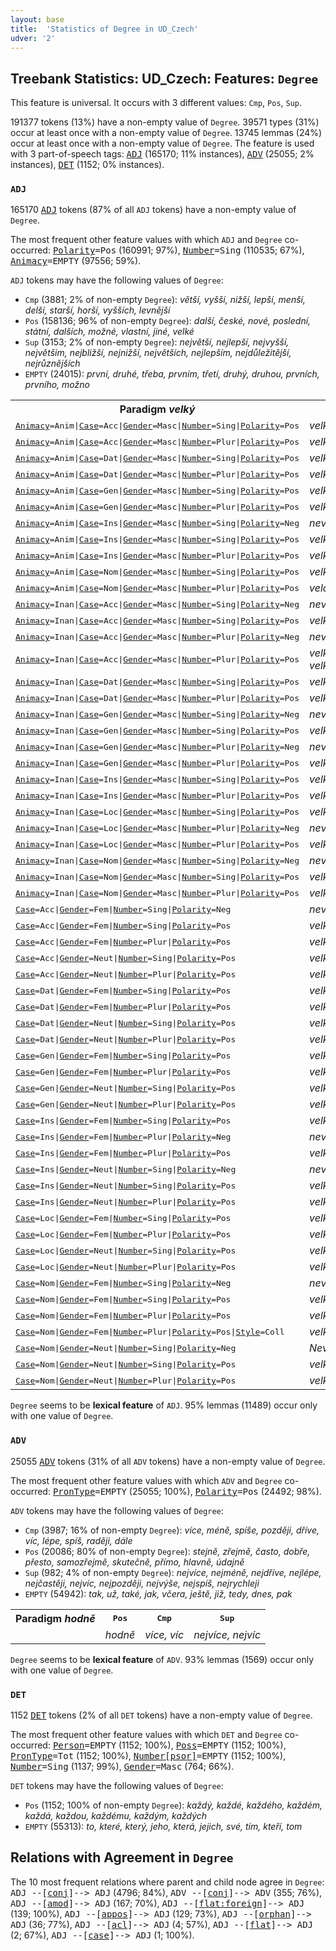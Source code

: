 ```yaml
---
layout: base
title:  'Statistics of Degree in UD_Czech'
udver: '2'
---
```


## Treebank Statistics: UD_Czech: Features: `Degree`

This feature is universal.
It occurs with 3 different values: `Cmp`, `Pos`, `Sup`.

191377 tokens (13%) have a non-empty value of `Degree`.
39571 types (31%) occur at least once with a non-empty value of `Degree`.
13745 lemmas (24%) occur at least once with a non-empty value of `Degree`.
The feature is used with 3 part-of-speech tags: <tt><a href="cs-pos-ADJ.html">ADJ</a></tt> (165170; 11% instances), <tt><a href="cs-pos-ADV.html">ADV</a></tt> (25055; 2% instances), <tt><a href="cs-pos-DET.html">DET</a></tt> (1152; 0% instances).

### `ADJ`

165170 <tt><a href="cs-pos-ADJ.html">ADJ</a></tt> tokens (87% of all `ADJ` tokens) have a non-empty value of `Degree`.

The most frequent other feature values with which `ADJ` and `Degree` co-occurred: <tt><a href="cs-feat-Polarity.html">Polarity</a></tt><tt>=Pos</tt> (160991; 97%), <tt><a href="cs-feat-Number.html">Number</a></tt><tt>=Sing</tt> (110535; 67%), <tt><a href="cs-feat-Animacy.html">Animacy</a></tt><tt>=EMPTY</tt> (97556; 59%).

`ADJ` tokens may have the following values of `Degree`:

* `Cmp` (3881; 2% of non-empty `Degree`): <em>větší, vyšší, nižší, lepší, menší, delší, starší, horší, vyšších, levnější</em>
* `Pos` (158136; 96% of non-empty `Degree`): <em>další, české, nové, poslední, státní, dalších, možné, vlastní, jiné, velké</em>
* `Sup` (3153; 2% of non-empty `Degree`): <em>největší, nejlepší, nejvyšší, největším, nejbližší, nejnižší, největších, nejlepším, nejdůležitější, nejrůznějších</em>
* `EMPTY` (24015): <em>první, druhé, třeba, prvním, třetí, druhý, druhou, prvních, prvního, možno</em>

<table>
  <tr><th>Paradigm <i>velký</i></th><th><tt>Pos</tt></th><th><tt>Cmp</tt></th><th><tt>Sup</tt></th></tr>
  <tr><td><tt><tt><a href="cs-feat-Animacy.html">Animacy</a></tt><tt>=Anim</tt>|<tt><a href="cs-feat-Case.html">Case</a></tt><tt>=Acc</tt>|<tt><a href="cs-feat-Gender.html">Gender</a></tt><tt>=Masc</tt>|<tt><a href="cs-feat-Number.html">Number</a></tt><tt>=Sing</tt>|<tt><a href="cs-feat-Polarity.html">Polarity</a></tt><tt>=Pos</tt></tt></td><td><em>velkého</em></td><td></td><td><em>největšího</em></td></tr>
  <tr><td><tt><tt><a href="cs-feat-Animacy.html">Animacy</a></tt><tt>=Anim</tt>|<tt><a href="cs-feat-Case.html">Case</a></tt><tt>=Acc</tt>|<tt><a href="cs-feat-Gender.html">Gender</a></tt><tt>=Masc</tt>|<tt><a href="cs-feat-Number.html">Number</a></tt><tt>=Plur</tt>|<tt><a href="cs-feat-Polarity.html">Polarity</a></tt><tt>=Pos</tt></tt></td><td><em>velké</em></td><td></td><td><em>největší</em></td></tr>
  <tr><td><tt><tt><a href="cs-feat-Animacy.html">Animacy</a></tt><tt>=Anim</tt>|<tt><a href="cs-feat-Case.html">Case</a></tt><tt>=Dat</tt>|<tt><a href="cs-feat-Gender.html">Gender</a></tt><tt>=Masc</tt>|<tt><a href="cs-feat-Number.html">Number</a></tt><tt>=Sing</tt>|<tt><a href="cs-feat-Polarity.html">Polarity</a></tt><tt>=Pos</tt></tt></td><td><em>velkému</em></td><td></td><td><em>největšímu</em></td></tr>
  <tr><td><tt><tt><a href="cs-feat-Animacy.html">Animacy</a></tt><tt>=Anim</tt>|<tt><a href="cs-feat-Case.html">Case</a></tt><tt>=Dat</tt>|<tt><a href="cs-feat-Gender.html">Gender</a></tt><tt>=Masc</tt>|<tt><a href="cs-feat-Number.html">Number</a></tt><tt>=Plur</tt>|<tt><a href="cs-feat-Polarity.html">Polarity</a></tt><tt>=Pos</tt></tt></td><td><em>velkým</em></td><td></td><td><em>největším</em></td></tr>
  <tr><td><tt><tt><a href="cs-feat-Animacy.html">Animacy</a></tt><tt>=Anim</tt>|<tt><a href="cs-feat-Case.html">Case</a></tt><tt>=Gen</tt>|<tt><a href="cs-feat-Gender.html">Gender</a></tt><tt>=Masc</tt>|<tt><a href="cs-feat-Number.html">Number</a></tt><tt>=Sing</tt>|<tt><a href="cs-feat-Polarity.html">Polarity</a></tt><tt>=Pos</tt></tt></td><td><em>velkého</em></td><td><em>většího</em></td><td><em>největšího</em></td></tr>
  <tr><td><tt><tt><a href="cs-feat-Animacy.html">Animacy</a></tt><tt>=Anim</tt>|<tt><a href="cs-feat-Case.html">Case</a></tt><tt>=Gen</tt>|<tt><a href="cs-feat-Gender.html">Gender</a></tt><tt>=Masc</tt>|<tt><a href="cs-feat-Number.html">Number</a></tt><tt>=Plur</tt>|<tt><a href="cs-feat-Polarity.html">Polarity</a></tt><tt>=Pos</tt></tt></td><td><em>velkých</em></td><td></td><td><em>největších</em></td></tr>
  <tr><td><tt><tt><a href="cs-feat-Animacy.html">Animacy</a></tt><tt>=Anim</tt>|<tt><a href="cs-feat-Case.html">Case</a></tt><tt>=Ins</tt>|<tt><a href="cs-feat-Gender.html">Gender</a></tt><tt>=Masc</tt>|<tt><a href="cs-feat-Number.html">Number</a></tt><tt>=Sing</tt>|<tt><a href="cs-feat-Polarity.html">Polarity</a></tt><tt>=Neg</tt></tt></td><td><em>nevelkým</em></td><td></td><td></td></tr>
  <tr><td><tt><tt><a href="cs-feat-Animacy.html">Animacy</a></tt><tt>=Anim</tt>|<tt><a href="cs-feat-Case.html">Case</a></tt><tt>=Ins</tt>|<tt><a href="cs-feat-Gender.html">Gender</a></tt><tt>=Masc</tt>|<tt><a href="cs-feat-Number.html">Number</a></tt><tt>=Sing</tt>|<tt><a href="cs-feat-Polarity.html">Polarity</a></tt><tt>=Pos</tt></tt></td><td><em>velkým</em></td><td></td><td><em>největším</em></td></tr>
  <tr><td><tt><tt><a href="cs-feat-Animacy.html">Animacy</a></tt><tt>=Anim</tt>|<tt><a href="cs-feat-Case.html">Case</a></tt><tt>=Ins</tt>|<tt><a href="cs-feat-Gender.html">Gender</a></tt><tt>=Masc</tt>|<tt><a href="cs-feat-Number.html">Number</a></tt><tt>=Plur</tt>|<tt><a href="cs-feat-Polarity.html">Polarity</a></tt><tt>=Pos</tt></tt></td><td><em>velkými</em></td><td></td><td><em>největšími</em></td></tr>
  <tr><td><tt><tt><a href="cs-feat-Animacy.html">Animacy</a></tt><tt>=Anim</tt>|<tt><a href="cs-feat-Case.html">Case</a></tt><tt>=Nom</tt>|<tt><a href="cs-feat-Gender.html">Gender</a></tt><tt>=Masc</tt>|<tt><a href="cs-feat-Number.html">Number</a></tt><tt>=Sing</tt>|<tt><a href="cs-feat-Polarity.html">Polarity</a></tt><tt>=Pos</tt></tt></td><td><em>velký</em></td><td><em>větší</em></td><td><em>největší</em></td></tr>
  <tr><td><tt><tt><a href="cs-feat-Animacy.html">Animacy</a></tt><tt>=Anim</tt>|<tt><a href="cs-feat-Case.html">Case</a></tt><tt>=Nom</tt>|<tt><a href="cs-feat-Gender.html">Gender</a></tt><tt>=Masc</tt>|<tt><a href="cs-feat-Number.html">Number</a></tt><tt>=Plur</tt>|<tt><a href="cs-feat-Polarity.html">Polarity</a></tt><tt>=Pos</tt></tt></td><td><em>velcí</em></td><td><em>větší</em></td><td><em>největší</em></td></tr>
  <tr><td><tt><tt><a href="cs-feat-Animacy.html">Animacy</a></tt><tt>=Inan</tt>|<tt><a href="cs-feat-Case.html">Case</a></tt><tt>=Acc</tt>|<tt><a href="cs-feat-Gender.html">Gender</a></tt><tt>=Masc</tt>|<tt><a href="cs-feat-Number.html">Number</a></tt><tt>=Sing</tt>|<tt><a href="cs-feat-Polarity.html">Polarity</a></tt><tt>=Neg</tt></tt></td><td><em>nevelký</em></td><td></td><td></td></tr>
  <tr><td><tt><tt><a href="cs-feat-Animacy.html">Animacy</a></tt><tt>=Inan</tt>|<tt><a href="cs-feat-Case.html">Case</a></tt><tt>=Acc</tt>|<tt><a href="cs-feat-Gender.html">Gender</a></tt><tt>=Masc</tt>|<tt><a href="cs-feat-Number.html">Number</a></tt><tt>=Sing</tt>|<tt><a href="cs-feat-Polarity.html">Polarity</a></tt><tt>=Pos</tt></tt></td><td><em>velký</em></td><td><em>větší</em></td><td><em>největší</em></td></tr>
  <tr><td><tt><tt><a href="cs-feat-Animacy.html">Animacy</a></tt><tt>=Inan</tt>|<tt><a href="cs-feat-Case.html">Case</a></tt><tt>=Acc</tt>|<tt><a href="cs-feat-Gender.html">Gender</a></tt><tt>=Masc</tt>|<tt><a href="cs-feat-Number.html">Number</a></tt><tt>=Plur</tt>|<tt><a href="cs-feat-Polarity.html">Polarity</a></tt><tt>=Neg</tt></tt></td><td><em>nevelké</em></td><td></td><td></td></tr>
  <tr><td><tt><tt><a href="cs-feat-Animacy.html">Animacy</a></tt><tt>=Inan</tt>|<tt><a href="cs-feat-Case.html">Case</a></tt><tt>=Acc</tt>|<tt><a href="cs-feat-Gender.html">Gender</a></tt><tt>=Masc</tt>|<tt><a href="cs-feat-Number.html">Number</a></tt><tt>=Plur</tt>|<tt><a href="cs-feat-Polarity.html">Polarity</a></tt><tt>=Pos</tt></tt></td><td><em>velké, velkými</em></td><td><em>větší</em></td><td><em>největší</em></td></tr>
  <tr><td><tt><tt><a href="cs-feat-Animacy.html">Animacy</a></tt><tt>=Inan</tt>|<tt><a href="cs-feat-Case.html">Case</a></tt><tt>=Dat</tt>|<tt><a href="cs-feat-Gender.html">Gender</a></tt><tt>=Masc</tt>|<tt><a href="cs-feat-Number.html">Number</a></tt><tt>=Sing</tt>|<tt><a href="cs-feat-Polarity.html">Polarity</a></tt><tt>=Pos</tt></tt></td><td><em>velkému</em></td><td><em>většímu</em></td><td><em>největšímu</em></td></tr>
  <tr><td><tt><tt><a href="cs-feat-Animacy.html">Animacy</a></tt><tt>=Inan</tt>|<tt><a href="cs-feat-Case.html">Case</a></tt><tt>=Dat</tt>|<tt><a href="cs-feat-Gender.html">Gender</a></tt><tt>=Masc</tt>|<tt><a href="cs-feat-Number.html">Number</a></tt><tt>=Plur</tt>|<tt><a href="cs-feat-Polarity.html">Polarity</a></tt><tt>=Pos</tt></tt></td><td><em>velkým</em></td><td><em>větším</em></td><td><em>největším</em></td></tr>
  <tr><td><tt><tt><a href="cs-feat-Animacy.html">Animacy</a></tt><tt>=Inan</tt>|<tt><a href="cs-feat-Case.html">Case</a></tt><tt>=Gen</tt>|<tt><a href="cs-feat-Gender.html">Gender</a></tt><tt>=Masc</tt>|<tt><a href="cs-feat-Number.html">Number</a></tt><tt>=Sing</tt>|<tt><a href="cs-feat-Polarity.html">Polarity</a></tt><tt>=Neg</tt></tt></td><td><em>nevelkého</em></td><td></td><td></td></tr>
  <tr><td><tt><tt><a href="cs-feat-Animacy.html">Animacy</a></tt><tt>=Inan</tt>|<tt><a href="cs-feat-Case.html">Case</a></tt><tt>=Gen</tt>|<tt><a href="cs-feat-Gender.html">Gender</a></tt><tt>=Masc</tt>|<tt><a href="cs-feat-Number.html">Number</a></tt><tt>=Sing</tt>|<tt><a href="cs-feat-Polarity.html">Polarity</a></tt><tt>=Pos</tt></tt></td><td><em>velkého</em></td><td><em>většího</em></td><td><em>největšího</em></td></tr>
  <tr><td><tt><tt><a href="cs-feat-Animacy.html">Animacy</a></tt><tt>=Inan</tt>|<tt><a href="cs-feat-Case.html">Case</a></tt><tt>=Gen</tt>|<tt><a href="cs-feat-Gender.html">Gender</a></tt><tt>=Masc</tt>|<tt><a href="cs-feat-Number.html">Number</a></tt><tt>=Plur</tt>|<tt><a href="cs-feat-Polarity.html">Polarity</a></tt><tt>=Neg</tt></tt></td><td><em>nevelkých</em></td><td></td><td></td></tr>
  <tr><td><tt><tt><a href="cs-feat-Animacy.html">Animacy</a></tt><tt>=Inan</tt>|<tt><a href="cs-feat-Case.html">Case</a></tt><tt>=Gen</tt>|<tt><a href="cs-feat-Gender.html">Gender</a></tt><tt>=Masc</tt>|<tt><a href="cs-feat-Number.html">Number</a></tt><tt>=Plur</tt>|<tt><a href="cs-feat-Polarity.html">Polarity</a></tt><tt>=Pos</tt></tt></td><td><em>velkých</em></td><td><em>větších</em></td><td><em>největších</em></td></tr>
  <tr><td><tt><tt><a href="cs-feat-Animacy.html">Animacy</a></tt><tt>=Inan</tt>|<tt><a href="cs-feat-Case.html">Case</a></tt><tt>=Ins</tt>|<tt><a href="cs-feat-Gender.html">Gender</a></tt><tt>=Masc</tt>|<tt><a href="cs-feat-Number.html">Number</a></tt><tt>=Sing</tt>|<tt><a href="cs-feat-Polarity.html">Polarity</a></tt><tt>=Pos</tt></tt></td><td><em>velkým</em></td><td><em>větším</em></td><td><em>největším</em></td></tr>
  <tr><td><tt><tt><a href="cs-feat-Animacy.html">Animacy</a></tt><tt>=Inan</tt>|<tt><a href="cs-feat-Case.html">Case</a></tt><tt>=Ins</tt>|<tt><a href="cs-feat-Gender.html">Gender</a></tt><tt>=Masc</tt>|<tt><a href="cs-feat-Number.html">Number</a></tt><tt>=Plur</tt>|<tt><a href="cs-feat-Polarity.html">Polarity</a></tt><tt>=Pos</tt></tt></td><td><em>velkými</em></td><td><em>většími</em></td><td><em>největšími</em></td></tr>
  <tr><td><tt><tt><a href="cs-feat-Animacy.html">Animacy</a></tt><tt>=Inan</tt>|<tt><a href="cs-feat-Case.html">Case</a></tt><tt>=Loc</tt>|<tt><a href="cs-feat-Gender.html">Gender</a></tt><tt>=Masc</tt>|<tt><a href="cs-feat-Number.html">Number</a></tt><tt>=Sing</tt>|<tt><a href="cs-feat-Polarity.html">Polarity</a></tt><tt>=Pos</tt></tt></td><td><em>velkém</em></td><td><em>větším</em></td><td><em>největším</em></td></tr>
  <tr><td><tt><tt><a href="cs-feat-Animacy.html">Animacy</a></tt><tt>=Inan</tt>|<tt><a href="cs-feat-Case.html">Case</a></tt><tt>=Loc</tt>|<tt><a href="cs-feat-Gender.html">Gender</a></tt><tt>=Masc</tt>|<tt><a href="cs-feat-Number.html">Number</a></tt><tt>=Plur</tt>|<tt><a href="cs-feat-Polarity.html">Polarity</a></tt><tt>=Neg</tt></tt></td><td><em>nevelkých</em></td><td></td><td></td></tr>
  <tr><td><tt><tt><a href="cs-feat-Animacy.html">Animacy</a></tt><tt>=Inan</tt>|<tt><a href="cs-feat-Case.html">Case</a></tt><tt>=Loc</tt>|<tt><a href="cs-feat-Gender.html">Gender</a></tt><tt>=Masc</tt>|<tt><a href="cs-feat-Number.html">Number</a></tt><tt>=Plur</tt>|<tt><a href="cs-feat-Polarity.html">Polarity</a></tt><tt>=Pos</tt></tt></td><td><em>velkých</em></td><td><em>větších</em></td><td><em>největších</em></td></tr>
  <tr><td><tt><tt><a href="cs-feat-Animacy.html">Animacy</a></tt><tt>=Inan</tt>|<tt><a href="cs-feat-Case.html">Case</a></tt><tt>=Nom</tt>|<tt><a href="cs-feat-Gender.html">Gender</a></tt><tt>=Masc</tt>|<tt><a href="cs-feat-Number.html">Number</a></tt><tt>=Sing</tt>|<tt><a href="cs-feat-Polarity.html">Polarity</a></tt><tt>=Neg</tt></tt></td><td><em>nevelký</em></td><td></td><td></td></tr>
  <tr><td><tt><tt><a href="cs-feat-Animacy.html">Animacy</a></tt><tt>=Inan</tt>|<tt><a href="cs-feat-Case.html">Case</a></tt><tt>=Nom</tt>|<tt><a href="cs-feat-Gender.html">Gender</a></tt><tt>=Masc</tt>|<tt><a href="cs-feat-Number.html">Number</a></tt><tt>=Sing</tt>|<tt><a href="cs-feat-Polarity.html">Polarity</a></tt><tt>=Pos</tt></tt></td><td><em>velký</em></td><td><em>větší</em></td><td><em>největší</em></td></tr>
  <tr><td><tt><tt><a href="cs-feat-Animacy.html">Animacy</a></tt><tt>=Inan</tt>|<tt><a href="cs-feat-Case.html">Case</a></tt><tt>=Nom</tt>|<tt><a href="cs-feat-Gender.html">Gender</a></tt><tt>=Masc</tt>|<tt><a href="cs-feat-Number.html">Number</a></tt><tt>=Plur</tt>|<tt><a href="cs-feat-Polarity.html">Polarity</a></tt><tt>=Pos</tt></tt></td><td><em>velké</em></td><td><em>větší</em></td><td><em>největší</em></td></tr>
  <tr><td><tt><tt><a href="cs-feat-Case.html">Case</a></tt><tt>=Acc</tt>|<tt><a href="cs-feat-Gender.html">Gender</a></tt><tt>=Fem</tt>|<tt><a href="cs-feat-Number.html">Number</a></tt><tt>=Sing</tt>|<tt><a href="cs-feat-Polarity.html">Polarity</a></tt><tt>=Neg</tt></tt></td><td><em>nevelkou</em></td><td></td><td></td></tr>
  <tr><td><tt><tt><a href="cs-feat-Case.html">Case</a></tt><tt>=Acc</tt>|<tt><a href="cs-feat-Gender.html">Gender</a></tt><tt>=Fem</tt>|<tt><a href="cs-feat-Number.html">Number</a></tt><tt>=Sing</tt>|<tt><a href="cs-feat-Polarity.html">Polarity</a></tt><tt>=Pos</tt></tt></td><td><em>velkou</em></td><td><em>větší</em></td><td><em>největší</em></td></tr>
  <tr><td><tt><tt><a href="cs-feat-Case.html">Case</a></tt><tt>=Acc</tt>|<tt><a href="cs-feat-Gender.html">Gender</a></tt><tt>=Fem</tt>|<tt><a href="cs-feat-Number.html">Number</a></tt><tt>=Plur</tt>|<tt><a href="cs-feat-Polarity.html">Polarity</a></tt><tt>=Pos</tt></tt></td><td><em>velké</em></td><td><em>větší</em></td><td><em>největší</em></td></tr>
  <tr><td><tt><tt><a href="cs-feat-Case.html">Case</a></tt><tt>=Acc</tt>|<tt><a href="cs-feat-Gender.html">Gender</a></tt><tt>=Neut</tt>|<tt><a href="cs-feat-Number.html">Number</a></tt><tt>=Sing</tt>|<tt><a href="cs-feat-Polarity.html">Polarity</a></tt><tt>=Pos</tt></tt></td><td><em>velké</em></td><td><em>větší</em></td><td><em>největší</em></td></tr>
  <tr><td><tt><tt><a href="cs-feat-Case.html">Case</a></tt><tt>=Acc</tt>|<tt><a href="cs-feat-Gender.html">Gender</a></tt><tt>=Neut</tt>|<tt><a href="cs-feat-Number.html">Number</a></tt><tt>=Plur</tt>|<tt><a href="cs-feat-Polarity.html">Polarity</a></tt><tt>=Pos</tt></tt></td><td><em>velká</em></td><td><em>větší</em></td><td><em>největší</em></td></tr>
  <tr><td><tt><tt><a href="cs-feat-Case.html">Case</a></tt><tt>=Dat</tt>|<tt><a href="cs-feat-Gender.html">Gender</a></tt><tt>=Fem</tt>|<tt><a href="cs-feat-Number.html">Number</a></tt><tt>=Sing</tt>|<tt><a href="cs-feat-Polarity.html">Polarity</a></tt><tt>=Pos</tt></tt></td><td><em>velké</em></td><td><em>větší</em></td><td><em>největší</em></td></tr>
  <tr><td><tt><tt><a href="cs-feat-Case.html">Case</a></tt><tt>=Dat</tt>|<tt><a href="cs-feat-Gender.html">Gender</a></tt><tt>=Fem</tt>|<tt><a href="cs-feat-Number.html">Number</a></tt><tt>=Plur</tt>|<tt><a href="cs-feat-Polarity.html">Polarity</a></tt><tt>=Pos</tt></tt></td><td><em>velkým</em></td><td><em>větším</em></td><td><em>největším</em></td></tr>
  <tr><td><tt><tt><a href="cs-feat-Case.html">Case</a></tt><tt>=Dat</tt>|<tt><a href="cs-feat-Gender.html">Gender</a></tt><tt>=Neut</tt>|<tt><a href="cs-feat-Number.html">Number</a></tt><tt>=Sing</tt>|<tt><a href="cs-feat-Polarity.html">Polarity</a></tt><tt>=Pos</tt></tt></td><td><em>velkému</em></td><td><em>většímu</em></td><td><em>největšímu</em></td></tr>
  <tr><td><tt><tt><a href="cs-feat-Case.html">Case</a></tt><tt>=Dat</tt>|<tt><a href="cs-feat-Gender.html">Gender</a></tt><tt>=Neut</tt>|<tt><a href="cs-feat-Number.html">Number</a></tt><tt>=Plur</tt>|<tt><a href="cs-feat-Polarity.html">Polarity</a></tt><tt>=Pos</tt></tt></td><td><em>velkým</em></td><td></td><td></td></tr>
  <tr><td><tt><tt><a href="cs-feat-Case.html">Case</a></tt><tt>=Gen</tt>|<tt><a href="cs-feat-Gender.html">Gender</a></tt><tt>=Fem</tt>|<tt><a href="cs-feat-Number.html">Number</a></tt><tt>=Sing</tt>|<tt><a href="cs-feat-Polarity.html">Polarity</a></tt><tt>=Pos</tt></tt></td><td><em>velké</em></td><td><em>větší</em></td><td><em>největší</em></td></tr>
  <tr><td><tt><tt><a href="cs-feat-Case.html">Case</a></tt><tt>=Gen</tt>|<tt><a href="cs-feat-Gender.html">Gender</a></tt><tt>=Fem</tt>|<tt><a href="cs-feat-Number.html">Number</a></tt><tt>=Plur</tt>|<tt><a href="cs-feat-Polarity.html">Polarity</a></tt><tt>=Pos</tt></tt></td><td><em>velkých</em></td><td><em>větších</em></td><td><em>největších</em></td></tr>
  <tr><td><tt><tt><a href="cs-feat-Case.html">Case</a></tt><tt>=Gen</tt>|<tt><a href="cs-feat-Gender.html">Gender</a></tt><tt>=Neut</tt>|<tt><a href="cs-feat-Number.html">Number</a></tt><tt>=Sing</tt>|<tt><a href="cs-feat-Polarity.html">Polarity</a></tt><tt>=Pos</tt></tt></td><td><em>velkého</em></td><td><em>většího</em></td><td><em>největšího</em></td></tr>
  <tr><td><tt><tt><a href="cs-feat-Case.html">Case</a></tt><tt>=Gen</tt>|<tt><a href="cs-feat-Gender.html">Gender</a></tt><tt>=Neut</tt>|<tt><a href="cs-feat-Number.html">Number</a></tt><tt>=Plur</tt>|<tt><a href="cs-feat-Polarity.html">Polarity</a></tt><tt>=Pos</tt></tt></td><td><em>velkých</em></td><td><em>větších</em></td><td><em>největších</em></td></tr>
  <tr><td><tt><tt><a href="cs-feat-Case.html">Case</a></tt><tt>=Ins</tt>|<tt><a href="cs-feat-Gender.html">Gender</a></tt><tt>=Fem</tt>|<tt><a href="cs-feat-Number.html">Number</a></tt><tt>=Sing</tt>|<tt><a href="cs-feat-Polarity.html">Polarity</a></tt><tt>=Pos</tt></tt></td><td><em>velkou</em></td><td><em>větší</em></td><td><em>největší</em></td></tr>
  <tr><td><tt><tt><a href="cs-feat-Case.html">Case</a></tt><tt>=Ins</tt>|<tt><a href="cs-feat-Gender.html">Gender</a></tt><tt>=Fem</tt>|<tt><a href="cs-feat-Number.html">Number</a></tt><tt>=Plur</tt>|<tt><a href="cs-feat-Polarity.html">Polarity</a></tt><tt>=Neg</tt></tt></td><td><em>nevelkými</em></td><td></td><td></td></tr>
  <tr><td><tt><tt><a href="cs-feat-Case.html">Case</a></tt><tt>=Ins</tt>|<tt><a href="cs-feat-Gender.html">Gender</a></tt><tt>=Fem</tt>|<tt><a href="cs-feat-Number.html">Number</a></tt><tt>=Plur</tt>|<tt><a href="cs-feat-Polarity.html">Polarity</a></tt><tt>=Pos</tt></tt></td><td><em>velkými</em></td><td><em>většími</em></td><td><em>Největšími</em></td></tr>
  <tr><td><tt><tt><a href="cs-feat-Case.html">Case</a></tt><tt>=Ins</tt>|<tt><a href="cs-feat-Gender.html">Gender</a></tt><tt>=Neut</tt>|<tt><a href="cs-feat-Number.html">Number</a></tt><tt>=Sing</tt>|<tt><a href="cs-feat-Polarity.html">Polarity</a></tt><tt>=Neg</tt></tt></td><td><em>nevelkým</em></td><td></td><td></td></tr>
  <tr><td><tt><tt><a href="cs-feat-Case.html">Case</a></tt><tt>=Ins</tt>|<tt><a href="cs-feat-Gender.html">Gender</a></tt><tt>=Neut</tt>|<tt><a href="cs-feat-Number.html">Number</a></tt><tt>=Sing</tt>|<tt><a href="cs-feat-Polarity.html">Polarity</a></tt><tt>=Pos</tt></tt></td><td><em>velkým</em></td><td><em>větším</em></td><td><em>největším</em></td></tr>
  <tr><td><tt><tt><a href="cs-feat-Case.html">Case</a></tt><tt>=Ins</tt>|<tt><a href="cs-feat-Gender.html">Gender</a></tt><tt>=Neut</tt>|<tt><a href="cs-feat-Number.html">Number</a></tt><tt>=Plur</tt>|<tt><a href="cs-feat-Polarity.html">Polarity</a></tt><tt>=Pos</tt></tt></td><td><em>velkými</em></td><td></td><td><em>největšími</em></td></tr>
  <tr><td><tt><tt><a href="cs-feat-Case.html">Case</a></tt><tt>=Loc</tt>|<tt><a href="cs-feat-Gender.html">Gender</a></tt><tt>=Fem</tt>|<tt><a href="cs-feat-Number.html">Number</a></tt><tt>=Sing</tt>|<tt><a href="cs-feat-Polarity.html">Polarity</a></tt><tt>=Pos</tt></tt></td><td><em>velké</em></td><td><em>větší</em></td><td><em>největší</em></td></tr>
  <tr><td><tt><tt><a href="cs-feat-Case.html">Case</a></tt><tt>=Loc</tt>|<tt><a href="cs-feat-Gender.html">Gender</a></tt><tt>=Fem</tt>|<tt><a href="cs-feat-Number.html">Number</a></tt><tt>=Plur</tt>|<tt><a href="cs-feat-Polarity.html">Polarity</a></tt><tt>=Pos</tt></tt></td><td><em>velkých</em></td><td><em>větších</em></td><td><em>největších</em></td></tr>
  <tr><td><tt><tt><a href="cs-feat-Case.html">Case</a></tt><tt>=Loc</tt>|<tt><a href="cs-feat-Gender.html">Gender</a></tt><tt>=Neut</tt>|<tt><a href="cs-feat-Number.html">Number</a></tt><tt>=Sing</tt>|<tt><a href="cs-feat-Polarity.html">Polarity</a></tt><tt>=Pos</tt></tt></td><td><em>velkém</em></td><td><em>větším</em></td><td><em>největším</em></td></tr>
  <tr><td><tt><tt><a href="cs-feat-Case.html">Case</a></tt><tt>=Loc</tt>|<tt><a href="cs-feat-Gender.html">Gender</a></tt><tt>=Neut</tt>|<tt><a href="cs-feat-Number.html">Number</a></tt><tt>=Plur</tt>|<tt><a href="cs-feat-Polarity.html">Polarity</a></tt><tt>=Pos</tt></tt></td><td><em>velkých</em></td><td><em>větších</em></td><td><em>největších</em></td></tr>
  <tr><td><tt><tt><a href="cs-feat-Case.html">Case</a></tt><tt>=Nom</tt>|<tt><a href="cs-feat-Gender.html">Gender</a></tt><tt>=Fem</tt>|<tt><a href="cs-feat-Number.html">Number</a></tt><tt>=Sing</tt>|<tt><a href="cs-feat-Polarity.html">Polarity</a></tt><tt>=Neg</tt></tt></td><td><em>nevelká</em></td><td></td><td></td></tr>
  <tr><td><tt><tt><a href="cs-feat-Case.html">Case</a></tt><tt>=Nom</tt>|<tt><a href="cs-feat-Gender.html">Gender</a></tt><tt>=Fem</tt>|<tt><a href="cs-feat-Number.html">Number</a></tt><tt>=Sing</tt>|<tt><a href="cs-feat-Polarity.html">Polarity</a></tt><tt>=Pos</tt></tt></td><td><em>velká</em></td><td><em>větší</em></td><td><em>největší</em></td></tr>
  <tr><td><tt><tt><a href="cs-feat-Case.html">Case</a></tt><tt>=Nom</tt>|<tt><a href="cs-feat-Gender.html">Gender</a></tt><tt>=Fem</tt>|<tt><a href="cs-feat-Number.html">Number</a></tt><tt>=Plur</tt>|<tt><a href="cs-feat-Polarity.html">Polarity</a></tt><tt>=Pos</tt></tt></td><td><em>velké</em></td><td><em>větší</em></td><td><em>největší</em></td></tr>
  <tr><td><tt><tt><a href="cs-feat-Case.html">Case</a></tt><tt>=Nom</tt>|<tt><a href="cs-feat-Gender.html">Gender</a></tt><tt>=Fem</tt>|<tt><a href="cs-feat-Number.html">Number</a></tt><tt>=Plur</tt>|<tt><a href="cs-feat-Polarity.html">Polarity</a></tt><tt>=Pos</tt>|<tt><a href="cs-feat-Style.html">Style</a></tt><tt>=Coll</tt></tt></td><td><em>velký</em></td><td></td><td></td></tr>
  <tr><td><tt><tt><a href="cs-feat-Case.html">Case</a></tt><tt>=Nom</tt>|<tt><a href="cs-feat-Gender.html">Gender</a></tt><tt>=Neut</tt>|<tt><a href="cs-feat-Number.html">Number</a></tt><tt>=Sing</tt>|<tt><a href="cs-feat-Polarity.html">Polarity</a></tt><tt>=Neg</tt></tt></td><td><em>Nevelké</em></td><td></td><td></td></tr>
  <tr><td><tt><tt><a href="cs-feat-Case.html">Case</a></tt><tt>=Nom</tt>|<tt><a href="cs-feat-Gender.html">Gender</a></tt><tt>=Neut</tt>|<tt><a href="cs-feat-Number.html">Number</a></tt><tt>=Sing</tt>|<tt><a href="cs-feat-Polarity.html">Polarity</a></tt><tt>=Pos</tt></tt></td><td><em>velké</em></td><td><em>větší</em></td><td><em>největší</em></td></tr>
  <tr><td><tt><tt><a href="cs-feat-Case.html">Case</a></tt><tt>=Nom</tt>|<tt><a href="cs-feat-Gender.html">Gender</a></tt><tt>=Neut</tt>|<tt><a href="cs-feat-Number.html">Number</a></tt><tt>=Plur</tt>|<tt><a href="cs-feat-Polarity.html">Polarity</a></tt><tt>=Pos</tt></tt></td><td><em>velká</em></td><td></td><td><em>největší</em></td></tr>
</table>

`Degree` seems to be **lexical feature** of `ADJ`. 95% lemmas (11489) occur only with one value of `Degree`.

### `ADV`

25055 <tt><a href="cs-pos-ADV.html">ADV</a></tt> tokens (31% of all `ADV` tokens) have a non-empty value of `Degree`.

The most frequent other feature values with which `ADV` and `Degree` co-occurred: <tt><a href="cs-feat-PronType.html">PronType</a></tt><tt>=EMPTY</tt> (25055; 100%), <tt><a href="cs-feat-Polarity.html">Polarity</a></tt><tt>=Pos</tt> (24492; 98%).

`ADV` tokens may have the following values of `Degree`:

* `Cmp` (3987; 16% of non-empty `Degree`): <em>více, méně, spíše, později, dříve, víc, lépe, spíš, raději, dále</em>
* `Pos` (20086; 80% of non-empty `Degree`): <em>stejně, zřejmě, často, dobře, přesto, samozřejmě, skutečně, přímo, hlavně, údajně</em>
* `Sup` (982; 4% of non-empty `Degree`): <em>nejvíce, nejméně, nejdříve, nejlépe, nejčastěji, nejvíc, nejpozději, nejvýše, nejspíš, nejrychleji</em>
* `EMPTY` (54942): <em>tak, už, také, jak, včera, ještě, již, tedy, dnes, pak</em>

<table>
  <tr><th>Paradigm <i>hodně</i></th><th><tt>Pos</tt></th><th><tt>Cmp</tt></th><th><tt>Sup</tt></th></tr>
  <tr><td><tt></tt></td><td><em>hodně</em></td><td><em>více, víc</em></td><td><em>nejvíce, nejvíc</em></td></tr>
</table>

`Degree` seems to be **lexical feature** of `ADV`. 93% lemmas (1569) occur only with one value of `Degree`.

### `DET`

1152 <tt><a href="cs-pos-DET.html">DET</a></tt> tokens (2% of all `DET` tokens) have a non-empty value of `Degree`.

The most frequent other feature values with which `DET` and `Degree` co-occurred: <tt><a href="cs-feat-Person.html">Person</a></tt><tt>=EMPTY</tt> (1152; 100%), <tt><a href="cs-feat-Poss.html">Poss</a></tt><tt>=EMPTY</tt> (1152; 100%), <tt><a href="cs-feat-PronType.html">PronType</a></tt><tt>=Tot</tt> (1152; 100%), <tt><a href="cs-feat-Number-psor.html">Number[psor]</a></tt><tt>=EMPTY</tt> (1152; 100%), <tt><a href="cs-feat-Number.html">Number</a></tt><tt>=Sing</tt> (1137; 99%), <tt><a href="cs-feat-Gender.html">Gender</a></tt><tt>=Masc</tt> (764; 66%).

`DET` tokens may have the following values of `Degree`:

* `Pos` (1152; 100% of non-empty `Degree`): <em>každý, každé, každého, každém, každá, každou, každému, každým, každých</em>
* `EMPTY` (55313): <em>to, které, který, jeho, která, jejich, své, tím, kteří, tom</em>

## Relations with Agreement in `Degree`

The 10 most frequent relations where parent and child node agree in `Degree`:
<tt>ADJ --[<tt><a href="cs-dep-conj.html">conj</a></tt>]--> ADJ</tt> (4796; 84%),
<tt>ADV --[<tt><a href="cs-dep-conj.html">conj</a></tt>]--> ADV</tt> (355; 76%),
<tt>ADJ --[<tt><a href="cs-dep-amod.html">amod</a></tt>]--> ADJ</tt> (167; 70%),
<tt>ADJ --[<tt><a href="cs-dep-flat-foreign.html">flat:foreign</a></tt>]--> ADJ</tt> (139; 100%),
<tt>ADJ --[<tt><a href="cs-dep-appos.html">appos</a></tt>]--> ADJ</tt> (129; 73%),
<tt>ADJ --[<tt><a href="cs-dep-orphan.html">orphan</a></tt>]--> ADJ</tt> (36; 77%),
<tt>ADJ --[<tt><a href="cs-dep-acl.html">acl</a></tt>]--> ADJ</tt> (4; 57%),
<tt>ADJ --[<tt><a href="cs-dep-flat.html">flat</a></tt>]--> ADJ</tt> (2; 67%),
<tt>ADJ --[<tt><a href="cs-dep-case.html">case</a></tt>]--> ADJ</tt> (1; 100%).


